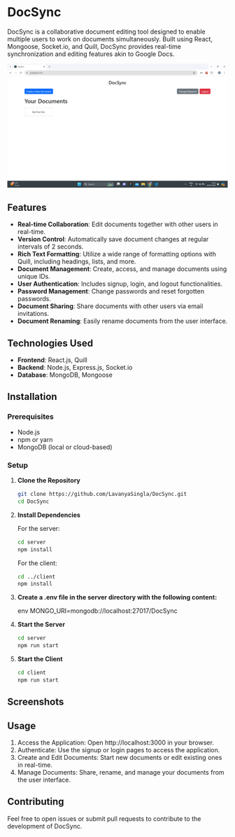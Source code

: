 # DocSync

DocSync is a collaborative document editing tool designed to enable multiple users to work on documents simultaneously. Built using React, Mongoose, Socket.io, and Quill, DocSync provides real-time synchronization and editing features akin to Google Docs.

![DocSync](Images\HomePage.png)

## Features

- **Real-time Collaboration**: Edit documents together with other users in real-time.
- **Version Control**: Automatically save document changes at regular intervals of 2 seconds.
- **Rich Text Formatting**: Utilize a wide range of formatting options with Quill, including headings, lists, and more.
- **Document Management**: Create, access, and manage documents using unique IDs.
- **User Authentication**: Includes signup, login, and logout functionalities.
- **Password Management**: Change passwords and reset forgotten passwords.
- **Document Sharing**: Share documents with other users via email invitations.
- **Document Renaming**: Easily rename documents from the user interface.

## Technologies Used

- **Frontend**: React.js, Quill
- **Backend**: Node.js, Express.js, Socket.io
- **Database**: MongoDB, Mongoose

## Installation

### Prerequisites

- Node.js
- npm or yarn
- MongoDB (local or cloud-based)

### Setup

1. **Clone the Repository**

   ```sh
   git clone https://github.com/LavanyaSingla/DocSync.git
   cd DocSync


2. **Install Dependencies**

    For the server:

    ```sh
    cd server
    npm install
    ```

   For the client:

    ```sh
    cd ../client
    npm install


3. **Create a .env file in the server directory with the following content:**

    env
    MONGO_URI=mongodb://localhost:27017/DocSync

4. **Start the Server**

    ```sh
    cd server
    npm run start

5. **Start the Client**

    ```sh
    cd client
    npm run start

## Screenshots


## Usage
1. Access the Application: Open http://localhost:3000 in your browser.
2. Authenticate: Use the signup or login pages to access the application.
3. Create and Edit Documents: Start new documents or edit existing ones in real-time.
4. Manage Documents: Share, rename, and manage your documents from the user interface.

## Contributing
Feel free to open issues or submit pull requests to contribute to the development of DocSync.
